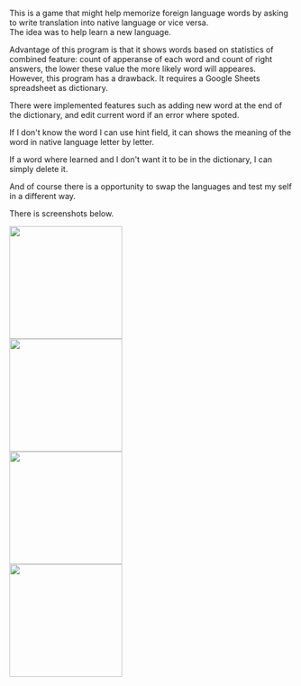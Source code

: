This is a game that might help memorize foreign language words by asking to write translation into native language or vice versa.<br />
The idea was to help learn a new language. <br />

Advantage of this program is that it shows words based on statistics of combined feature: count of apperanse of each word and count of right answers, the lower these value the more likely word will appeares. 
<br />
However, this program has a drawback.
It requires a Google Sheets spreadsheet as dictionary. <br />

There were implemented features such as adding new word at the end of the dictionary, and edit current word if an error where spoted. <br />

If I don't know the word I can use hint field, it can shows the meaning of the word in native language letter by letter.<br />

If a word where learned and I don't want it to be in the dictionary, I can simply delete it.<br />

And of course there is a opportunity to swap the languages and test my self in a different way.<br />

There is screenshots below. <br />

<img src="https://github.com/SergeyAkh/FlashCardGame_App/assets/57836225/3759d724-102b-4915-ba80-440c1f99f083" width="200" />
<br />
<img src="https://github.com/SergeyAkh/FlashCardGame_App/assets/57836225/e3faa6bf-c5ae-4863-affa-0746bcace11c" width="200" />
<br />
<img src="https://github.com/SergeyAkh/FlashCardGame_App/assets/57836225/b74e1fb2-ba29-4075-be2a-ef87501d1062" width="200" />
<br />
<img src="https://github.com/SergeyAkh/FlashCardGame_App/assets/57836225/306ef9a2-deec-4db0-b6c0-9105e075a36e" width="200" />

